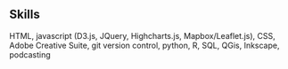 ## Skills

HTML, javascript (D3.js, JQuery, Highcharts.js, Mapbox/Leaflet.js), CSS, Adobe Creative Suite, git version control, python, R, SQL, QGis, Inkscape, podcasting 

<!-- Salseforce -->